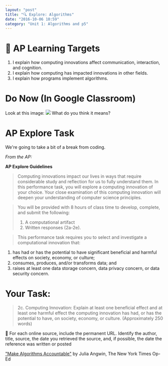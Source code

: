 ```yaml
---
layout: "post"
title: "🔍 Explore: Algorithms"
date: "2016-10-06 10:59"
category: "Unit 1: Algorithms and p5"
---
```


# 🎯 AP Learning Targets
1. I explain how computing innovations affect communication, interaction, and cognition.
2. I explain how computing has impacted innovations in other fields.
3. I explain how programs implement algorithms.

# Do Now (In Google Classroom)
Look at this image:
![](https://static01.nyt.com/images/2016/08/01/opinion/01angwin/01angwin-superJumbo.jpg)
What do you think it means?

# AP Explore Task
We're going to take a bit of a break from coding.

_From the AP:_

**AP Explore Guidelines**
> Computing innovations impact our lives in ways that require considerable study and reflection for us to fully understand them. In this performance task, you will explore a computing innovation of your choice. Your close examination of this computing innovation will deepen your understanding of computer science principles.

> You will be provided with 8 hours of class time to develop, complete, and submit the following:
> 1. A computational artifact
> 2. Written responses (2a-2e).

> This performance task requires you to select and investigate a computational innovation that:
1. has had or has the potential to have significant beneficial and harmful effects on society, economy, or culture;
2. consumes, produces, and/or transforms data; and
3. raises at least one data storage concern, data privacy concern, or data security concern.

# Your Task:

> 2c. Computing Innovation: Explain at least one beneficial effect and at least one harmful effect the computing innovation has had, or has the potential to have, on society, economy, or culture. (Approximately 250 words)

🔗 For each online source, include the permanent URL. Identify the author, title, source, the date you retrieved the source, and, if possible, the date the reference was written or posted

["Make Algorithms Accountable"](http://www.nytimes.com/2016/08/01/opinion/make-algorithms-accountable.html?nytmobile=0) by Julia Angwin, The New York Times Op-Ed
